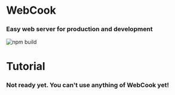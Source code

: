 # WebCook
### Easy web server for production and development
![npm build](https://img.shields.io/npm/v/webcook.svg)
# Tutorial
### Not ready yet. You can't use anything of WebCook yet!
